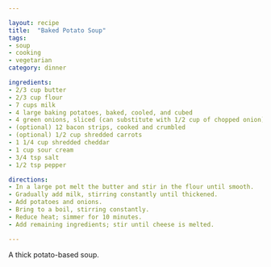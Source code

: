 ```yaml
---

layout: recipe
title:  "Baked Potato Soup"
tags: 
- soup
- cooking
- vegetarian
category: dinner

ingredients:
- 2/3 cup butter
- 2/3 cup flour
- 7 cups milk
- 4 large baking potatoes, baked, cooled, and cubed
- 4 green onions, sliced (can substitute with 1/2 cup of chopped onion)
- (optional) 12 bacon strips, cooked and crumbled
- (optional) 1/2 cup shredded carrots
- 1 1/4 cup shredded cheddar
- 1 cup sour cream
- 3/4 tsp salt
- 1/2 tsp pepper

directions:
- In a large pot melt the butter and stir in the flour until smooth. 
- Gradually add milk, stirring constantly until thickened. 
- Add potatoes and onions. 
- Bring to a boil, stirring constantly. 
- Reduce heat; simmer for 10 minutes. 
- Add remaining ingredients; stir until cheese is melted.

---
```


A thick potato-based soup.